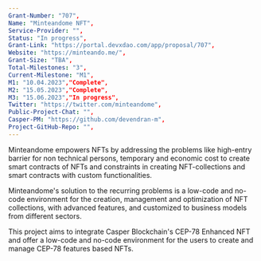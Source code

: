 ```yaml
---
Grant-Number: "707",
Name: "Minteandome NFT",
Service-Provider: "",
Status: "In progress",
Grant-Link: "https://portal.devxdao.com/app/proposal/707",
Website: "https://minteando.me/",
Grant-Size: "TBA",
Total-Milestones: "3",
Current-Milestone: "M1",
M1: "10.04.2023","Complete",
M2: "15.05.2023","Complete",
M3: "15.06.2023","In progress",
Twitter: "https://twitter.com/minteandome",
Public-Project-Chat: "",
Casper-PM: "https://github.com/devendran-m",
Project-GitHub-Repo: "",
---
```

<!--lang:en--> 
Minteandome empowers NFTs by addressing the problems like high-entry barrier for non technical persons, temporary and economic cost to create smart contracts of NFTs and constraints in creating NFT-collections and smart contracts with custom functionalities.

Minteandome's solution to the recurring problems is a low-code and no-code environment for the creation, management and optimization of NFT collections, with advanced features, and customized to business models from different sectors.

This project aims to integrate Casper Blockchain's CEP-78 Enhanced NFT and offer a low-code and no-code environment for the users to create and manage CEP-78 features based NFTs.
<!--lang:es--] 
Minteandome empodera a los NFT al abordar problemas como la barrera de entrada alta para personas no técnicas, el costo temporal y económico para crear contratos inteligentes de NFT y las limitaciones en la creación de colecciones de NFT y contratos inteligentes con funcionalidades personalizadas. 

La solución de Minteandome a los problemas recurrentes es un bajo -entorno de código y no código para la creación, gestión y optimización de colecciones NFT, con funciones avanzadas y personalizado para modelos de negocio de diferentes sectores. 

Este proyecto tiene como objetivo integrar el NFT mejorado CEP-78 de Casper Blockchain y ofrecer un código bajo y Entorno sin código para que los usuarios creen y administren NFT basados ​​en características de CEP-78. 
<!--lang:de--] 
Minteandome stärkt NFTs, indem es Probleme wie hohe Eintrittsbarrieren für technisch nicht versierte Personen, temporäre und wirtschaftliche Kosten für die Erstellung intelligenter NFT-Verträge und Einschränkungen bei der Erstellung von NFT-Sammlungen und intelligenten Verträgen mit benutzerdefinierten Funktionen angeht. 

Minteandomes Lösung für die wiederkehrenden Probleme ist niedrig -Code- und No-Code-Umgebung für die Erstellung, Verwaltung und Optimierung von NFT-Sammlungen, mit erweiterten Funktionen und angepasst an Geschäftsmodelle aus verschiedenen Sektoren. 

Dieses Projekt zielt darauf ab, den CEP-78 Enhanced NFT von Casper Blockchain zu integrieren und eine Low-Code- und No-Code-Umgebung für Benutzer zum Erstellen und Verwalten von NFTs auf Basis von CEP-78-Funktionen.
<!--lang:fr--] 
Minteandome habilite les NFT en résolvant les problèmes tels que la barrière d'entrée élevée pour les personnes non techniques, le coût temporaire et économique pour créer des contrats intelligents de NFT et les contraintes dans la création de collections NFT et de contrats intelligents avec des fonctionnalités personnalisées. 

La solution de Minteandome aux problèmes récurrents est un faible -environnement codé et no-code pour la création, la gestion et l'optimisation des collections NFT, avec des fonctionnalités avancées et adaptées aux modèles commerciaux de différents secteurs.

Ce projet vise à intégrer le CEP-78 Enhanced NFT de Casper Blockchain et à offrir un low-code et environnement sans code permettant aux utilisateurs de créer et de gérer des NFT basés sur les fonctionnalités CEP-78.
<!--lang:pl--] 
Minteandome wzmacnia NFT, rozwiązując problemy, takie jak wysoka bariera wejścia dla osób nietechnicznych, tymczasowe i ekonomiczne koszty tworzenia inteligentnych kontraktów NFT oraz ograniczenia w tworzeniu kolekcji NFT i inteligentnych kontraktów z niestandardowymi funkcjami. 

Rozwiązanie Minteandome dla powtarzających się problemów jest niskie -kodowane i niekodowane środowisko do tworzenia, zarządzania i optymalizacji kolekcji NFT, z zaawansowanymi funkcjami i dostosowanymi do modeli biznesowych z różnych sektorów. 

Ten projekt ma na celu integrację CEP-78 Enhanced NFT firmy Casper Blockchain i zaoferowanie niskokodowego i środowisko bez kodu dla użytkowników do tworzenia NFT opartych na funkcjach CEP-78 i zarządzania nimi.
<!--lang:uk--] 
Minteandome розширює можливості NFT, вирішуючи такі проблеми, як високий бар’єр входу для нетехнічних спеціалістів, тимчасові та економічні витрати на створення смарт-контрактів NFT і обмеження у створенні NFT-колекцій і смарт-контрактів із спеціальними функціями. 

Рішення Minteandome для повторюваних проблем є низьким. -кодове та безкодове середовище для створення, керування й оптимізації колекцій NFT із розширеними функціями та адаптованим до бізнес-моделей із різних секторів. 

Цей проект має на меті інтегрувати CEP-78 Enhanced NFT від Casper Blockchain і запропонувати низький код і середовище без коду для створення та керування NFT на основі функцій CEP-78
[!--lang:*-->  
